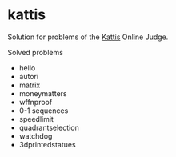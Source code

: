 # kattis
Solution for problems of the [Kattis](https://open.kattis.com/) Online Judge.

Solved problems
* hello
* autori
* matrix
* moneymatters
* wffnproof
* 0-1 sequences
* speedlimit
* quadrantselection
* watchdog
* 3dprintedstatues